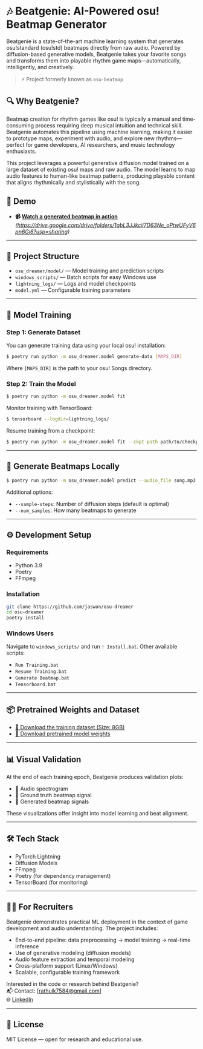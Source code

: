 # 🎶 Beatgenie: AI-Powered osu! Beatmap Generator

Beatgenie is a state-of-the-art machine learning system that generates osu!standard (osu!std) beatmaps directly from raw audio. Powered by diffusion-based generative models, Beatgenie takes your favorite songs and transforms them into playable rhythm game maps—automatically, intelligently, and creatively.

> ⚡ Project formerly known as `osu-beatmap`

## 🔍 Why Beatgenie?

Beatmap creation for rhythm games like osu! is typically a manual and time-consuming process requiring deep musical intuition and technical skill. Beatgenie automates this pipeline using machine learning, making it easier to prototype maps, experiment with audio, and explore new rhythms—perfect for game developers, AI researchers, and music technology enthusiasts.

This project leverages a powerful generative diffusion model trained on a large dataset of existing osu! maps and raw audio. The model learns to map audio features to human-like beatmap patterns, producing playable content that aligns rhythmically and stylistically with the song.

## 🎥 Demo

- **📹 [Watch a generated beatmap in action](#)** *(https://drive.google.com/drive/folders/1qbL3JJkcii7D63Ne_oPtwUFyV6pn6Gj6?usp=sharing)*

---

## 📁 Project Structure

- `osu_dreamer/model/` — Model training and prediction scripts
- `windows_scripts/` — Batch scripts for easy Windows use
- `lightning_logs/` — Logs and model checkpoints
- `model.yml` — Configurable training parameters

---

## 🧠 Model Training

### Step 1: Generate Dataset
You can generate training data using your local osu! installation:

```bash
$ poetry run python -m osu_dreamer.model generate-data [MAPS_DIR]
```

Where `[MAPS_DIR]` is the path to your osu! Songs directory.

### Step 2: Train the Model

```bash
$ poetry run python -m osu_dreamer.model fit
```

Monitor training with TensorBoard:

```bash
$ tensorboard --logdir=lightning_logs/
```

Resume training from a checkpoint:

```bash
$ poetry run python -m osu_dreamer.model fit --ckpt-path path/to/checkpoint.ckpt
```

---

## 🎯 Generate Beatmaps Locally

```bash
$ poetry run python -m osu_dreamer.model predict --audio_file song.mp3 --model_path model.ckpt --num_samples 3 --title "Song Title" --artist "Artist Name"
```

Additional options:

- `--sample-steps`: Number of diffusion steps (default is optimal)
- `--num_samples`: How many beatmaps to generate

---

## ⚙️ Development Setup

### Requirements

- Python 3.9  
- Poetry  
- FFmpeg  

### Installation

```bash
git clone https://github.com/jaswon/osu-dreamer
cd osu-dreamer
poetry install
```

### Windows Users

Navigate to `windows_scripts/` and run `! Install.bat`. Other available scripts:

- `Run Training.bat`
- `Resume Training.bat`
- `Generate Beatmap.bat`
- `Tensorboard.bat`

---

## 📦 Pretrained Weights and Dataset

- [📂 Download the training dataset (Size: 8GB)](http://jet1.artiom.me:9008/8gb.zip)
- [📅 Download pretrained model weights](https://drive.google.com/drive/folders/1hKSQ5Zy6o3Jc0vfC8sJqz94O-cT3LBkn?usp=sharing)

---

## 📊 Visual Validation

At the end of each training epoch, Beatgenie produces validation plots:

- 🎵 Audio spectrogram  
- 🧹 Ground truth beatmap signal  
- 🤖 Generated beatmap signals  

These visualizations offer insight into model learning and beat alignment.

---

## 🛠️ Tech Stack

- PyTorch Lightning  
- Diffusion Models  
- FFmpeg  
- Poetry (for dependency management)  
- TensorBoard (for monitoring)  

---

## 👨‍💼 For Recruiters

Beatgenie demonstrates practical ML deployment in the context of game development and audio understanding. The project includes:

- End-to-end pipeline: data preprocessing → model training → real-time inference  
- Use of generative modeling (diffusion models)  
- Audio feature extraction and temporal modeling  
- Cross-platform support (Linux/Windows)  
- Scalable, configurable training framework  

Interested in the code or research behind Beatgenie?  
📬 Contact: [rathulk7584@gmail.com]  
🌐 [LinkedIn](www.linkedin.com/in/athulkrishnarenjith)

---

## 📜 License

MIT License — open for research and educational use.


